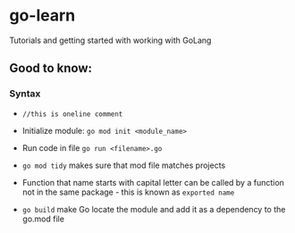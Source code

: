 # go-learn
Tutorials and getting started with working with GoLang


## Good to know:

### Syntax

- `//this is oneline comment`

- Initialize module: `go mod init <module_name>`
- Run code in file `go run <filename>.go`
-  `go mod tidy` makes sure that mod file matches projects

- Function that name starts with capital letter can be called by a function not in the same package - this is known as `exported name`
- `go build` make Go locate the module and add it as a dependency to the go.mod file